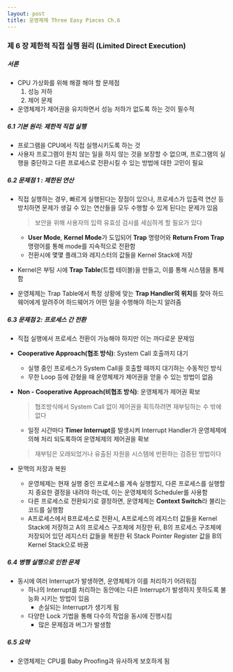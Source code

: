 ```yaml
---
layout: post
title: 운영체제 Three Easy Pieces Ch.6
---
```


### 제 6 장 제한적 직접 실행 원리 (Limited Direct Execution)

##### 서론

- CPU 가상화를 위해 해결 해야 할 문제점
  1. 성능 저하
  2. 제어 문제
- 운영체제가 제어권을 유지하면서 성능 저하가 없도록 하는 것이 필수적

##### 6.1 기본 원리: 제한적 직접 실행

- 프로그램을 CPU에서 직접 실행시키도록 하는 것
- 사용자 프로그램이 원치 않는 일을 하지 않는 것을 보장할 수 없으며, 프로그램의 실행을 중단하고 다른 프로세스로 전환시킬 수 있는 방법에 대한 고민이 필요

##### 6.2 문제점 1 : 제한된 연산

- 직접 실행하는 경우, 빠르게 실행된다는 장점이 있으나, 프로세스가 입출력 연산 등 방치하면 문제가 생길 수 있는 연산들을 모두 수행할 수 있게 된다는 문제가 있음

  > 보안을 위해 사용자의 입력 유효성 검사를 세심하게 할 필요가 있다

  - **User Mode**, **Kernel Mode**가 도입되어 **Trap** 명령어와 **Return From Trap** 명령어를 통해 mode를 지속적으로 전환함
  - 전환시에 몇몇 플래그와 레지스터의 값들을 Kernel Stack에 저장

- Kernel은 부팅 시에 **Trap Table**(트랩 테이블)을 만들고, 이를 통해 시스템을 통제함

- 운영체제는 Trap Table에서 특정 상황에 맞는 **Trap Handler의 위치**를 찾아 하드웨어에게 알려주어 하드웨어가 어떤 일을 수행해야 하는지 알려줌

##### 6.3 문제점 2: 프로세스 간 전환

- 직접 실행에서 프로세스 전환이 가능해야 하지만 이는 까다로운 문제임

- **Cooperative Approach(협조 방식)**: System Call 호출까지 대기

  - 실행 중인 프로세스가 System Call을 호출할 때까지 대기하는 수동적인 방식
  - 무한 Loop 등에 갇혔을 때 운영체제가 제어권을 얻을 수 있는 방법이 없음

- **Non - Cooperative Approach(비협조 방식)**: 운영체제가 제어권 확보

  > 협조방식에서 System Call 없이 제어권을 획득하려면 재부팅하는 수 밖에 없다

  - 일정 시간마다 **Timer Interrupt**를 발생시켜 Interrupt Handler가 운영체제에 의해 처리 되도록하여 운영체제의 제어권을 확보

  > 재부팅은 오래되었거나 유출된 자원을 시스템에 반환하는 검증된 방법이다

- 문맥의 저장과 복원

  - 운영체제는 현재 실행 중인 프로세스를 계속 실행할지, 다른 프로세스를 실행할지 중요한 결정을 내려야 하는데, 이는 운영체제의 Scheduler를 사용함
  - 다른 프로세스로 전환되기로 결정하면, 운영체제는 **Context Switch**라 불리는 코드를 실행함
  - A프로세스에서 B프로세스로 전환시, A프로세스의 레지스터 값들을 Kernel Stack에 저장하고 A의 프로세스 구조체에 저장한 뒤, B의 프로세스 구조체에 저장되어 있던 레지스터 값들을 복원한 뒤 Stack Pointer Register 값을 B의 Kernel Stack으로 바꿈

##### 6.4 병행 실행으로 인한 문제

- 동시에 여러 Interrupt가 발생하면, 운영체제가 이를 처리하기 어려워짐
  - 하나의 Interrupt를 처리하는 동안에는 다른 Interrupt가 발생하지 못하도록 불능화 시키는 방법이 있음
    - 손실되는 Interrupt가 생기게 됨
  - 다양한 Lock 기법을 통해 다수의 작업을 동시에 진행시킴
    - 많은 문제점과 버그가 발생함

##### 6.5 요약

- 운영체제는 CPU를 Baby Proofing과 유사하게 보호하게 됨